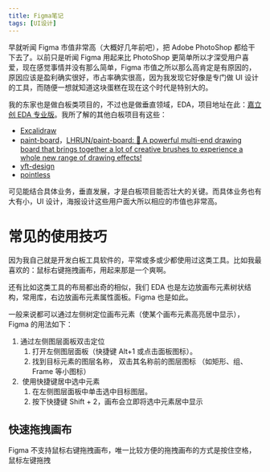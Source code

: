 ```yaml
---
title: Figma笔记
tags: [UI设计]
---
```


早就听闻 Figma 市值非常高（大概好几年前吧），把 Adobe PhotoShop 都给干下去了。以前只是听闻 Figma 用起来比 PhotoShop 更简单所以才深受用户喜爱，现在感觉事情并没有那么简单，Figma 市值之所以那么高肯定是有原因的，原因应该是盈利确实很好，市占率确实很高，因为我发现它好像是专门做 UI 设计的工具，而随便一想就知道这块蛋糕在现在这个时代是特别大的。

我的东家也是做白板类项目的，不过也是做垂直领域，EDA，项目地址在此：[嘉立创 EDA 专业版](https://pro.lceda.cn/editor)。我所了解的其他白板项目有这些：

- [Excalidraw](https://excalidraw.com/)
- [paint-board](https://songlh.top/paint-board/)，[LHRUN/paint-board: 🎨 A powerful multi-end drawing board that brings together a lot of creative brushes to experience a whole new range of drawing effects!](https://github.com/LHRUN/paint-board?tab=readme-ov-file)
- [yft-design](https://yft.design/)
- [pointless](https://github.com/kkoomen/pointless)

可见能结合具体业务，垂直发展，才是白板项目能否壮大的关键。而具体业务也有大有小，UI 设计，海报设计这些用户面大所以相应的市值也非常高。

<!-- more -->

# 常见的使用技巧

因为我自己就是开发白板工具软件的，平常或多或少都使用过这类工具。比如我最喜欢的：鼠标右键拖拽画布，用起来那是一个爽啊。

还有比如这类工具的布局都出奇的相似，我们 EDA 也是左边放画布元素树状结构，常用库，右边放画布元素属性面板。Figma 也是如此。

一般来说都可以通过左侧树定位画布元素（使某个画布元素高亮居中显示），Figma 的用法如下：

1. 通过左侧图层面板双击定位 ​​
   1. 打开左侧图层面板（快捷键 Alt+1 或点击面板图标）。
   2. 找到目标元素的图层名称，​​ 双击其名称前的图层图标 ​​（如矩形、组、Frame 等小图标）
2. ​​ 使用快捷键居中选中元素 ​​
   1. 在左侧图层面板中单击选中目标图层。
   2. 按下快捷键 ​​Shift + 2​​，画布会立即将选中元素居中显示

## 快速拖拽画布

Figma 不支持鼠标右键拖拽画布，唯一比较方便的拖拽画布的方式是按住空格，鼠标左键拖拽
